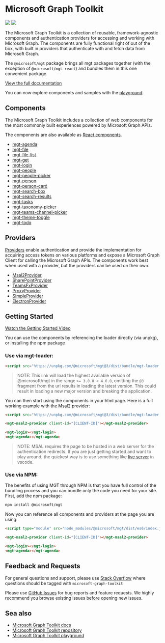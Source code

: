 # Microsoft Graph Toolkit

<a href="https://www.npmjs.com/package/@microsoft/mgt"><img src="https://img.shields.io/npm/v/@microsoft/mgt.svg"></a> <a href="https://github.com/microsoftgraph/msgraph-sdk-javascript"><img src="https://cdn.jsdelivr.net/gh/storybookjs/brand@master/badge/badge-storybook.svg"></a>

The Microsoft Graph Toolkit is a collection of reusable, framework-agnostic components and authentication providers for accessing and working with Microsoft Graph. The components are fully functional right of out of the box, with built in providers that authenticate with and fetch data from Microsoft Graph.

The `@microsoft/mgt` package brings all mgt packages together (with the exception of `@microsoft/mgt-react`) and bundles them in this one convenient package.

[View the full documentation](https://learn.microsoft.com/graph/toolkit/overview)

You can now explore components and samples with the [playground](https://mgt.dev).
## Components

The Microsoft Graph Toolkit includes a collection of web components for the most commonly built experiences powered by Microsoft Graph APIs.

The components are also available as [React components](https://learn.microsoft.com/graph/toolkit/get-started/mgt-react).

* [mgt-agenda](https://learn.microsoft.com/graph/toolkit/components/agenda)
* [mgt-file](https://learn.microsoft.com/graph/toolkit/components/file)
* [mgt-file-list](https://learn.microsoft.com/graph/toolkit/components/file-list)
* [mgt-get](https://learn.microsoft.com/graph/toolkit/components/get)
* [mgt-login](https://learn.microsoft.com/graph/toolkit/components/login)
* [mgt-people](https://learn.microsoft.com/graph/toolkit/components/people)
* [mgt-people-picker](https://learn.microsoft.com/graph/toolkit/components/people-picker)
* [mgt-person](https://learn.microsoft.com/graph/toolkit/components/person)
* [mgt-person-card](https://learn.microsoft.com/graph/toolkit/components/person-card)
* [mgt-search-box](https://learn.microsoft.com/graph/toolkit/components/person-box)
* [mgt-search-results](https://learn.microsoft.com/graph/toolkit/components/search-results)
* [mgt-tasks](https://learn.microsoft.com/graph/toolkit/components/tasks)
* [mgt-taxonomy-picker](https://learn.microsoft.com/graph/toolkit/components/taxonomy-picker)
* [mgt-teams-channel-picker](https://learn.microsoft.com/graph/toolkit/components/teams-channel-picker)
* [mgt-theme-toggle](https://learn.microsoft.com/graph/toolkit/components/theme-toggle)
* [mgt-todo](https://learn.microsoft.com/graph/toolkit/components/todo)

## Providers
[Providers](https://learn.microsoft.com/graph/toolkit/providers) enable authentication and provide the implementation for acquiring access tokens on various platforms and expose a Microsoft Graph Client for calling the Microsoft Graph APIs. The components work best when used with a provider, but the providers can be used on their own.

* [Msal2Provider](https://learn.microsoft.com/graph/toolkit/providers/msal2)
* [SharePointProvider](https://learn.microsoft.com/graph/toolkit/providers/sharepoint)
* [TeamsFxProvider](https://learn.microsoft.com/graph/toolkit/providers/teamsfx)
* [ProxyProvider](https://learn.microsoft.com/graph/toolkit/providers/proxy)
* [SimpleProvider](https://learn.microsoft.com/graph/toolkit/providers/custom)
* [ElectronProvider](https://learn.microsoft.com/graph/toolkit/providers/electron)


## Getting Started

[Watch the Getting Started Video](https://www.youtube.com/watch?v=oZCGb2MMxa0)

You can use the components by referencing the loader directly (via unpkg), or installing the npm package

### Use via mgt-loader:

```html
<script src="https://unpkg.com/@microsoft/mgt@3/dist/bundle/mgt-loader.js"></script>
```

> NOTE: This link will load the highest available version of @microsoft/mgt in the range `>= 3.0.0 < 4.0.0`, omitting the `@3` fragment from the url results in loading the latest version. This could result in loading a new major version and breaking the application.

You can then start using the components in your html page. Here is a full working example with the Msal2 provider:

```html
<script src="https://unpkg.com/@microsoft/mgt@3/dist/bundle/mgt-loader.js"></script>

<mgt-msal2-provider client-id="[CLIENT-ID]"></mgt-msal2-provider>

<mgt-login></mgt-login>
<mgt-agenda></mgt-agenda>
```

> NOTE: MSAL requires the page to be hosted in a web server for the authentication redirects. If you are just getting started and want to play around, the quickest way is to use something like [live server](https://marketplace.visualstudio.com/items?itemName=ritwickdey.LiveServer) in vscode.

### Use via NPM:

The benefits of using MGT through NPM is that you have full control of the bundling process and you can bundle only the code you need for your site. First, add the npm package:

```bash
npm install @microsoft/mgt
```

Now you can reference all components and providers at the page you are using:

```html
<script type="module" src="node_modules/@microsoft/mgt/dist/es6/index.js"></script>

<mgt-msal2-provider client-id="[CLIENT-ID]"></mgt-msal2-provider>

<mgt-login></mgt-login>
<mgt-agenda></mgt-agenda>
```

## Feedback and Requests

For general questions and support, please use [Stack Overflow](https://stackoverflow.com/questions/tagged/microsoft-graph-toolkit) where questions should be tagged with `microsoft-graph-toolkit`

Please use [GitHub Issues](https://github.com/microsoftgraph/microsoft-graph-toolkit/issues?q=is%3Aissue+is%3Aopen+sort%3Aupdated-desc) for bug reports and feature requests. We highly recommend you browse existing issues before opening new issues.

## Sea also
* [Microsoft Graph Toolkit docs](https://aka.ms/mgt-docs)
* [Microsoft Graph Toolkit repository](https://aka.ms/mgt)
* [Microsoft Graph Toolkit playground](https://mgt.dev)